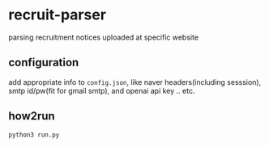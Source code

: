 # recruit-parser
parsing recruitment notices uploaded at specific website


## configuration
add appropriate info to `config.json`, like naver headers(including sesssion), smtp id/pw(fit for gmail smtp), and openai api key .. etc.

## how2run
`python3 run.py`


